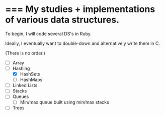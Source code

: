 ===
My studies + implementations of various data structures.
===

To begin, I will code several DS's in Ruby.<br>

Ideally, I eventually want to double-down and alternatively write them in C.<br>

(There is no order.)<br>

- [ ] Array
- [ ] Hashing
  - [x] HashSets
  - [ ] HashMaps
- [ ] Linked Lists
- [ ] Stacks
- [ ] Queues
  - [ ] Min/max queue built using min/max stacks
- [ ] Trees
